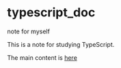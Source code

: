 # typescript_doc
 note for myself
 
 This is a note for studying TypeScript.  
 
 The main content is [here](https://github.com/EaGitro/typescript_doc/blob/main/TypeScript_textbook.md)